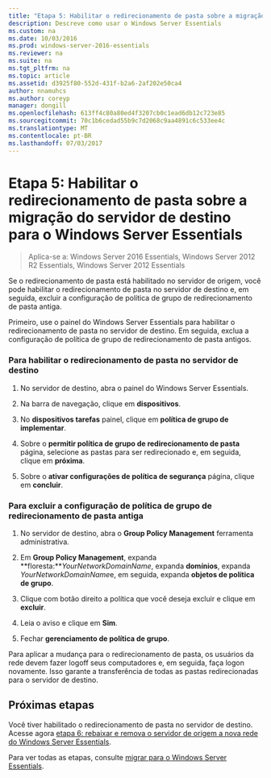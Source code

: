 ```yaml
---
title: "Etapa 5: Habilitar o redirecionamento de pasta sobre a migração do servidor de destino para o Windows Server Essentials"
description: Descreve como usar o Windows Server Essentials
ms.custom: na
ms.date: 10/03/2016
ms.prod: windows-server-2016-essentials
ms.reviewer: na
ms.suite: na
ms.tgt_pltfrm: na
ms.topic: article
ms.assetid: d3925f80-552d-431f-b2a6-2af202e50ca4
author: nnamuhcs
ms.author: coreyp
manager: dongill
ms.openlocfilehash: 613ff4c80a80ed4f3207cb0c1ead6db12c723e85
ms.sourcegitcommit: 70c1b6cedad55b9c7d2068c9aa4891c6c533ee4c
ms.translationtype: MT
ms.contentlocale: pt-BR
ms.lasthandoff: 07/03/2017
---
```

# <a name="step-5-enable-folder-redirection-on-the-destination-server-for-windows-server-essentials-migration"></a>Etapa 5: Habilitar o redirecionamento de pasta sobre a migração do servidor de destino para o Windows Server Essentials

>Aplica-se a: Windows Server 2016 Essentials, Windows Server 2012 R2 Essentials, Windows Server 2012 Essentials

Se o redirecionamento de pasta está habilitado no servidor de origem, você pode habilitar o redirecionamento de pasta no servidor de destino e, em seguida, excluir a configuração de política de grupo de redirecionamento de pasta antiga.  
  
 Primeiro, use o painel do Windows Server Essentials para habilitar o redirecionamento de pasta no servidor de destino. Em seguida, exclua a configuração de política de grupo de redirecionamento de pasta antigos.  
  
### <a name="to-enable-folder-redirection-on-the-destination-server"></a>Para habilitar o redirecionamento de pasta no servidor de destino  
  
1.  No servidor de destino, abra o painel do Windows Server Essentials.  
  
2.  Na barra de navegação, clique em **dispositivos**.  
  
3.  No **dispositivos tarefas** painel, clique em **política de grupo de implementar**.  
  
4.  Sobre o **permitir política de grupo de redirecionamento de pasta** página, selecione as pastas para ser redirecionado e, em seguida, clique em **próxima**.  
  
5.  Sobre o **ativar configurações de política de segurança** página, clique em **concluir**.  
  
### <a name="to-delete-the-old-folder-redirection-group-policy-setting"></a>Para excluir a configuração de política de grupo de redirecionamento de pasta antiga  
  
1.  No servidor de destino, abra o **Group Policy Management** ferramenta administrativa.  
  
2.  Em **Group Policy Management**, expanda **floresta:***YourNetworkDomainName*, expanda **domínios**, expanda *YourNetworkDomainName*e, em seguida, expanda **objetos de política de grupo**.  
  
3.  Clique com botão direito a política que você deseja excluir e clique em **excluir**.  
  
4.  Leia o aviso e clique em **Sim**.  
  
5.  Fechar **gerenciamento de política de grupo**.  
  
 Para aplicar a mudança para o redirecionamento de pasta, os usuários da rede devem fazer logoff seus computadores e, em seguida, faça logon novamente. Isso garante a transferência de todas as pastas redirecionadas para o servidor de destino.  
  
## <a name="next-steps"></a>Próximas etapas  
 Você tiver habilitado o redirecionamento de pasta no servidor de destino. Acesse agora [etapa 6: rebaixar e remova o servidor de origem a nova rede do Windows Server Essentials](Step-6--Demote-and-remove-the-Source-Server-from-the-new-Windows-Server-Essentials-network.md).  
  

Para ver todas as etapas, consulte [migrar para o Windows Server Essentials](Migrate-from-Previous-Versions-to-Windows-Server-Essentials-or-Windows-Server-Essentials-Experience.md).

